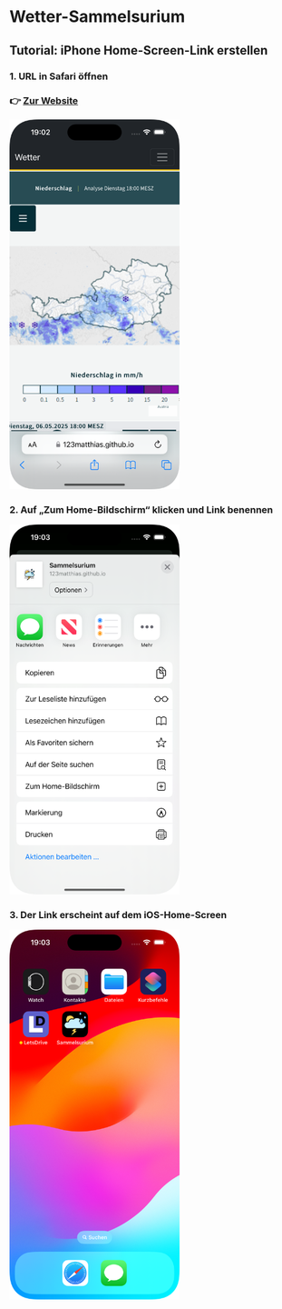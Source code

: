 # Wetter-Sammelsurium

## Tutorial: iPhone Home-Screen-Link erstellen

### 1. URL in Safari öffnen
### 👉 [Zur Website](https://123Matthias.github.io/Weather)
<img src="./img/Screenshot1.png" width="300">


### 2. Auf „Zum Home-Bildschirm“ klicken und Link benennen
<img src="./img/Screenshot2.png" width="300">


### 3. Der Link erscheint auf dem iOS-Home-Screen
<img src="./img/Screenshot3.png" width="300">
